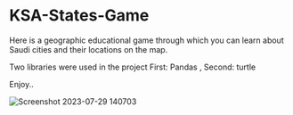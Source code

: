 
# KSA-States-Game
Here is a geographic educational game through which you can learn about Saudi cities and their locations on the map.

Two libraries were used in the project
  First: Pandas , Second: turtle

Enjoy..

![Screenshot 2023-07-29 140703](https://github.com/SultanAl-Jrboa/KSA-States-Game/assets/117471000/54f081ba-07bb-4517-bcbb-14970f38506d)
